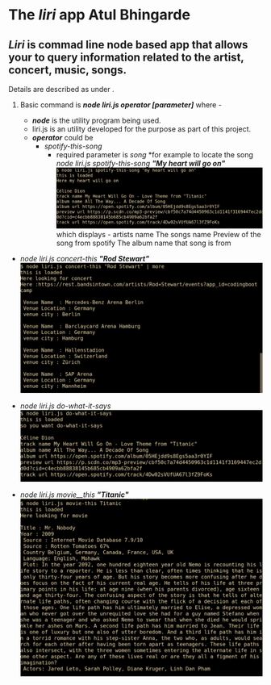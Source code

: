 # The  **_liri_**  app Atul Bhingarde

## **_Liri_**  is commad line node based app that allows your to query information related to the artist, concert, music, songs.

Details are described as under .

 1. Basic command is **_node liri.js operator [parameter]_** where -
 
	 * ***node*** is the utility program being used.
	 * liri.js is an utility developed for the purpose as part of this project.
	 * ***operator*** could be 	 
		 * *spotify-this-song*
			 * required parameter is *song* 
*for example to locate the song  _node liri.js spotify-this-song_  **_"My heart will go on"_** 
[![Alt text](/screen_shots/spotify-this-song.png?raw=true "spotify-this-song")](https://github.com/atulbhingarde/liri-node-app/blob/master/screen_shots/spotify-this-song.png?raw=true) which displays - 
artists name
The songs name
Preview of the song from spotify
The album name that song is from
    
-   _node liri.js concert-this_  **_"Rod Stewart"_**  [![Alt text](/screen_shots/concert-this.bmp?raw=true "concert-this")](https://github.com/atulbhingarde/liri-node-app/blob/master/screen_shots/concert-this.bmp?raw=true)
    
-   _node liri.js do-what-it-says_  [![Alt text](/screen_shots/do-what-it-says.png?raw=true "do-what-it-says")](https://github.com/atulbhingarde/liri-node-app/blob/master/screen_shots/do-what-it-says.png?raw=true)
    
-   _node liri.js movie__this_  **_"Titanic"_**  [![Alt text](/screen_shots/movie-this.png?raw=true "movie-this")](https://github.com/atulbhingarde/liri-node-app/blob/master/screen_shots/movie-this.png?raw=true)